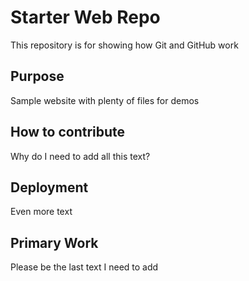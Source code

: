 # Starter Web Repo

This repository is for showing how Git and GitHub work

## Purpose

Sample website with plenty of files for demos


## How to contribute

Why do I need to add all this text?

## Deployment

Even more text

## Primary Work

Please be the last text I need to add
